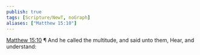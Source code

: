 ```yaml
---
publish: true
tags: [Scripture/NewT, noGraph]
aliases: ["Matthew 15:10"]
---
```

[Matthew 15:10](https://churchofjesuschrist.org/study/scriptures/nt/matt/15?lang=eng&id=p10#p10) ¶ And he called the multitude, and said unto them, Hear, and understand:
